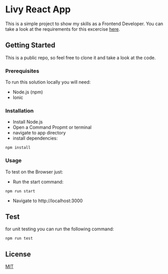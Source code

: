 # Livy React App

This is a simple project to show my skills as a Frontend Developer. You can take a look at the requirements for this excercise [here](frontend_test_Junio2019.pdf).

## Getting Started

This is a public repo, so feel free to clone it and take a look at the code.

### Prerequisites

To run this solution locally you will need:
- Node.js (npm)
- Ionic

### Installation

- Install Node.js
- Open a Command Propmt or terminal
- navigate to app directory
- install dependencies:

```
npm install
```

### Usage

To test on the Browser just:
- Run the start command:
```
npm run start
```
- Navigate to http://localhost:3000

## Test

for unit testing you can run the following command:
```
npm run test
```
## License

[MIT](https://choosealicense.com/licenses/mit/)